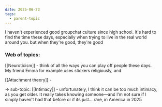 ```yaml
---
date: 2025-06-23
tags:
  - parent-topic
---
```

I haven't experienced good groupchat culture since high school. It's hard to find the time these days, especially when trying to live in the real world around you. but when they're good, they're good

### Web of topics:

[[Neuroticism]] - think of all the ways you can play off people these days. My friend Emma for example uses stickers religiously, and 

[[Attachment theory]] - 

→ sub-topic: [[Intimacy]] - unfortunately, I think it can be too much intimacy, as you get older. It really takes knowing someone—and I'm not sure if I simply haven't had that before or if its just... rare, in America in 2025

